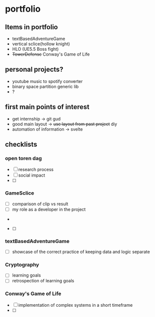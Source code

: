# portfolio
## Items in portfolio
- textBasedAdventureGame
- vertical sclice(hollow knight)
- HLO (UE5.5 Boss fight)
- ~~TowerDefense~~ Conway's Game of Life

## personal projects?
- youtube music to spotify converter
- binary space partition generic lib
- ?

## first main points of interest
- get internship -> git gud
- good main layout -> ~~use layout from past project~~ diy
- automation of information -> svelte

## checklists
### open toren dag
- [ ] research process
- [ ] social impact 
- [ ]
### GameSclice
- [ ] comparison of clip vs result
- [ ] my role as a developer in the project
- 
- [ ] 
### textBasedAdventureGame
- [ ] showcase of the correct practice of keeping data and logic separate
### Cryptography
- [ ] learning goals
- [ ] retrospection of learning goals
### Conway's Game of Life
- [ ] implementation of complex systems in a short timeframe
- [ ] 